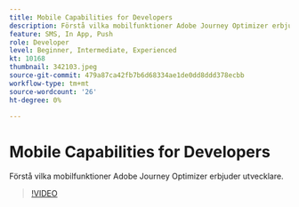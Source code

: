 ```yaml
---
title: Mobile Capabilities for Developers
description: Förstå vilka mobilfunktioner Adobe Journey Optimizer erbjuder utvecklare.
feature: SMS, In App, Push
role: Developer
level: Beginner, Intermediate, Experienced
kt: 10168
thumbnail: 342103.jpeg
source-git-commit: 479a87ca42fb7b6d68334ae1de0dd8ddd378ecbb
workflow-type: tm+mt
source-wordcount: '26'
ht-degree: 0%

---
```



# Mobile Capabilities for Developers

Förstå vilka mobilfunktioner Adobe Journey Optimizer erbjuder utvecklare.

>[!VIDEO](https://video.tv.adobe.com/v/342103?quality=12&learn=on)
